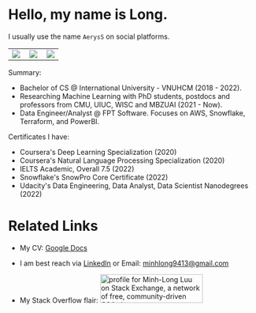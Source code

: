 # Hello, my name is Long.
I usually use the name `AerysS` on social platforms. 

<table cellspacing="0" cellpadding="0">
  <tr align="center" valign="middle">
    <td><img align="left" src="https://github-readme-stats.vercel.app/api?username=minhlong94&count_private=true&theme=react&bg_color=20232A"></td>
    <td><img align="left" src="https://github-readme-streak-stats.herokuapp.com?user=minhlong94&theme=react&bg_color=20232A"></td>
    <td><img src="https://github-readme-stats.vercel.app/api/top-langs/?username=minhlong94&langs_count=10?hide=html,css,scss&layout=compact&theme=react&bg_color=20232A"></td>
  </tr>
</table>


Summary:
- Bachelor of CS @ International University - VNUHCM (2018 - 2022). 
- Researching Machine Learning with PhD students, postdocs and professors from CMU, UIUC, WISC and MBZUAI (2021 - Now).
- Data Engineer/Analyst @ FPT Software. Focuses on AWS, Snowflake, Terraform, and PowerBI. 

Certificates I have:
- Coursera's Deep Learning Specialization (2020)
- Coursera's Natural Language Processing Specialization (2020)
- IELTS Academic, Overall 7.5 (2022)
- Snowflake's SnowPro Core Certificate (2022)
- Udacity's Data Engineering, Data Analyst, Data Scientist Nanodegrees (2022)

# Related Links

- My CV: [Google Docs](https://docs.google.com/document/d/1NBvMsWc0g80BqiL3yFJuB1mw9iaalSZ7Rjdk6yyuuZk/edit?usp=sharing)

- I am best reach via [LinkedIn](https://www.linkedin.com/in/minhlong94/) or Email: minhlong9413@gmail.com

- My Stack Overflow flair: <a href="https://stackexchange.com/users/15573539"><img src="https://stackexchange.com/users/flair/15573539.png" width="208" height="58" alt="profile for Minh-Long Luu on Stack Exchange, a network of free, community-driven Q&amp;A sites" title="profile for Minh-Long Luu on Stack Exchange, a network of free, community-driven Q&amp;A sites"></a>
